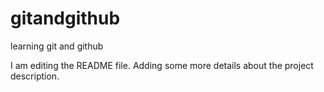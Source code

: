 # gitandgithub
learning git and github

I am editing the README file. Adding some more details about the project description.
